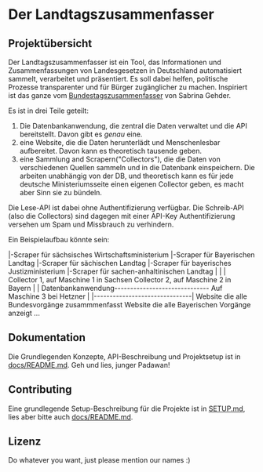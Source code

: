 # Der Landtagszusammenfasser

## Projektübersicht

Der Landtagszusammenfasser ist ein Tool, das Informationen und Zusammenfassungen von Landesgesetzen in Deutschland automatisiert sammelt, 
verarbeitet und präsentiert. Es soll dabei helfen, politische Prozesse transparenter und für Bürger zugänglicher zu machen.
Inspiriert ist das ganze vom [Bundestagszusammenfasser](https://bundestagszusammenfasser.de) von Sabrina Gehder.

Es ist in drei Teile geteilt: 
1. Die Datenbankanwendung, die zentral die Daten verwaltet und die API bereitstellt. Davon gibt es _genau_ eine.
2. eine Website, die die Daten herunterlädt und Menschenlesbar aufbereitet. Davon kann es theoretisch tausende geben.
3. eine Sammlung and Scrapern("Collectors"), die die Daten von verschiedenen Quellen sammeln und in die Datenbank einspeichern. Die arbeiten unabhängig von der DB, und theoretisch kann es für jede deutsche Ministeriumsseite einen eigenen Collector geben, es macht aber Sinn sie zu bündeln.

Die Lese-API ist dabei ohne Authentifizierung verfügbar. Die Schreib-API (also die Collectors) sind dagegen mit einer API-Key Authentifizierung versehen um Spam und Missbrauch zu verhindern.

Ein Beispielaufbau könnte sein:

|-Scraper für sächsisches Wirtschaftsministerium  |-Scraper für Bayerischen Landtag
|-Scraper für sächischen Landtag                  |-Scraper für bayerisches Justizministerium
|-Scraper für sachen-anhaltinischen Landtag       |
|                                                 |
Collector 1, auf Maschine 1 in Sachsen            Collector 2, auf Maschine 2 in Bayern
                    |                                              |
                    Datenbankanwendung------------------------------
                    Auf Maschine 3 bei Hetzner
                    |
                    |-------------------------------|
Website die alle Bundesvorgänge zusammmenfasst      Website die alle Bayerischen Vorgänge anzeigt ...


## Dokumentation
Die Grundlegenden Konzepte, API-Beschreibung und Projektsetup ist in [docs/README.md](docs/README.md). Geh und lies, junger Padawan!

## Contributing
Eine grundlegende Setup-Beschreibung für die Projekte ist in [SETUP.md](SETUP.md), lies aber bitte auch [docs/README.md](docs/README.md).

## Lizenz

Do whatever you want, just please mention our names :)